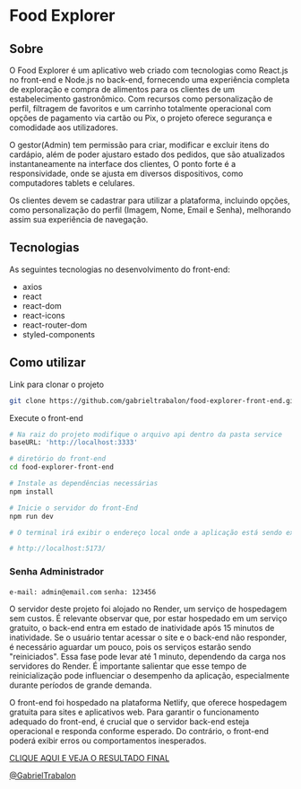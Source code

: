 # Food Explorer

## Sobre

O Food Explorer é um aplicativo web criado com tecnologias como React.js no front-end e Node.js no back-end, fornecendo uma experiência completa de exploração e compra de alimentos para os clientes de um estabelecimento gastronômico. Com recursos como personalização de perfil, filtragem de favoritos e um carrinho totalmente operacional com opções de pagamento via cartão ou Pix, o projeto oferece segurança e comodidade aos utilizadores.

O gestor(Admin) tem permissão para criar, modificar e excluir itens do cardápio, além de poder ajustaro estado dos pedidos, que são atualizados instantaneamente na interface dos clientes, O ponto forte é a responsividade, onde se ajusta em diversos dispositivos, como computadores tablets e celulares.

Os clientes devem se cadastrar para utilizar a plataforma, incluindo opções, como personalização do perfil (Imagem, Nome, Email e Senha), melhorando assim sua experiência de navegação.

## Tecnologias

As seguintes tecnologias no desenvolvimento do front-end:

- axios
- react
- react-dom
- react-icons
- react-router-dom
- styled-components

## Como utilizar

Link para clonar o projeto 

```bash
git clone https://github.com/gabrieltrabalon/food-explorer-front-end.git
```

Execute o front-end

```bash
# Na raiz do projeto modifique o arquivo api dentro da pasta service
baseURL: 'http://localhost:3333'

# diretório do front-end
cd food-explorer-front-end

# Instale as dependências necessárias
npm install

# Inicie o servidor do front-End
npm run dev

# O terminal irá exibir o endereço local onde a aplicação está sendo executada:

# http://localhost:5173/
```

### Senha Administrador

  `e-mail: admin@email.com`  `senha: 123456`

O servidor deste projeto foi alojado no Render, um serviço de hospedagem sem custos. É relevante observar que, por estar hospedado em um serviço gratuito, o back-end entra em estado de inatividade após 15 minutos de inatividade. Se o usuário tentar acessar o site e o back-end não responder, é necessário aguardar um pouco, pois os serviços estarão sendo "reiniciados". Essa fase pode levar até 1 minuto, dependendo da carga nos servidores do Render. É importante salientar que esse tempo de reinicialização pode influenciar o desempenho da aplicação, especialmente durante períodos de grande demanda.

O front-end foi hospedado na plataforma Netlify, que oferece hospedagem gratuita para sites e aplicativos web. Para garantir o funcionamento adequado do front-end, é crucial que o servidor back-end esteja operacional e responda conforme esperado. Do contrário, o front-end poderá exibir erros ou comportamentos inesperados.


[CLIQUE AQUI E VEJA O RESULTADO FINAL](https://foodexplorerxz.netlify.app/)


[@GabrielTrabalon](https://github.com/gabrieltrabalon)
